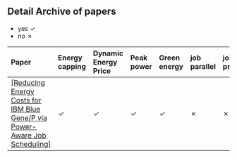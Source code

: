## Detail Archive of papers

- yes &#10003;
- no &#10007;

|Paper | Energy capping| Dynamic Energy Price| Peak power| Green energy| job parallel| job preemption| job deadline| obj| 
|:-----|:------|:----|:----|:----|:----|:---|:----|:---|
|[[Reducing Energy Costs for IBM Blue Gene/P via Power-Aware Job Scheduling]](../papers/ZhouLTD14-IBM-power-aware.md)| &#10003; |&#10003; |&#10003;|&#10003;| &#10007;| &#10007;| &#10007;|
